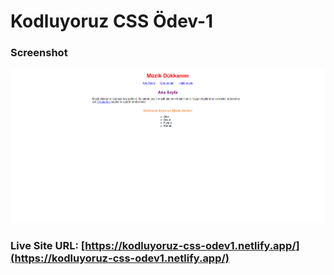 # Kodluyoruz CSS Ödev-1

### Screenshot

![](assets/screenshot.png)

### Live Site URL: [https://kodluyoruz-css-odev1.netlify.app/](https://kodluyoruz-css-odev1.netlify.app/)
